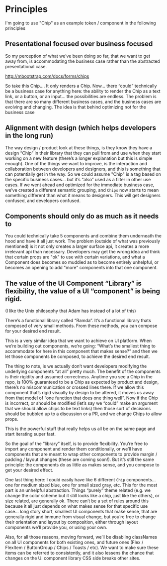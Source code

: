 # Principles

I'm going to use "Chip" as an example token / component in the following principles

## Presentational focused over business focused

So my perception of what we’ve been doing so far, that we want to get away from, is accommodating the business case rather than the abstracted presentational case.

http://mbootstrap.com/docs/forms/chips

So take this Chip…. It only renders a Chip. Now… there “could” technically be a business case for anything here: the ability to render the Chip as a text link, or a button, or an input… the possibilities are endless. The problem is that there are so many different business cases, and the business cases are evolving and changing. The idea is that behind optimizing not for the business case 

## Alignment with design (which helps developers in the long run)

The way design / product look at these things, is they know they have a design “Chip” in their library that they can pull from and use when they start working on a new feature (there’s a longer explanation but this is simple enough). One of the things we want to improve, is the interaction and collaboration between developers and designers, and this is something that can potentially get in the way. So we could assume "Chip" is a tag based on the specific business cases... but it’s “also” used as a filter in other use cases. If we went ahead and optimized for the immediate business case, we’ve created a different semantic grouping, and `Chips` now starts to mean something different than what it means to designers. This will get designers confused, and developers confused. 

## Components should only do as much as it needs to

You could technically take 5 components and combine them underneath the hood and have it all just work. The problem (outside of what was previously mentioned) is it not only creates a larger surface api, it creates a more irrelevant api than necessary. Developers may get the wrong idea and think that certain props are "ok" to use with certain variations, and what a Component does becomes so muddied as to become entirely unhelpful, or becomes an opening to add "more" components into that one component.

## The value of the UI Component “Library” is flexibility, the value of a UI “component” is being rigid.

(I like the Unix philosophy that Adam has instead of a lot of this)

There’s a functional library called “Ramda”. It’s a functional library thats composed of very small methods. From these methods, you can compose for your desired end result.

This is a very similar idea that we want to achieve on UI platform. When we’re building out components, we’re going: “What’s the smallest thing to accommodate for here in this component that makes sense?” and then we let those components be composed, to achieve the desired end result.

The thing to note, is we actually don’t want developers modifying the underlying components “at all” pretty much. The benefit of the components is their rigidity and assumed correctness. Anytime you see a Chip in the repo, is 100% guaranteed to be a Chip as expected by product and design, there’s no miscommunication or crossed lines there. If we allow this component that’s rigid visually by design to be altered, it moves us away from that model of “one function that does one thing well”. Now if the Chip is incorrect, or should be modified (let’s say we “could” make an argument that we should allow chips to be text links) then those sort of decisions should be bubbled up to a discussion or a PR, and we change Chips to allow props.

This is the powerful stuff that really helps us all be on the same page and start iterating super fast.

So the goal of the “library” itself, is to provide flexibility. You’re free to import any component and render them conditionally, or we’ll have components that are meant to wrap other components to provide margin / padding / layout changes (these are coming soon!). But it’s still the same principle: the components do as little as makes sense, and you compose to get your desired effect.

One last thing here: I could easily have like 6 different `Chip` components… one for medium sized blue, one for small sized gray, etc. This for the most part is an unhelpful abstraction. Things “purely” theme related (e.g. we change the color scheme but it still looks like a chip, just like the others), or size related, are generally ok. There can’t be a set of rules around this because it all just depends on what makes sense for that specific use case… long story short, smallest UI components that make sense, that are generally rigid and immune from visual change, but you’re free to change their orientation and layout by composition, either through layout components we’ll provide you, or using your own.

Also, for all those reasons, moving forward, we’ll be disabling classNames on all UI components for both existing ones, and future ones (Flex / FlexItem / ButtonGroup / Chips / Toasts / etc). We want to make sure these items can be referred to consistently, and it also lessens the chance that changes on the UI component library CSS side breaks other sites.
